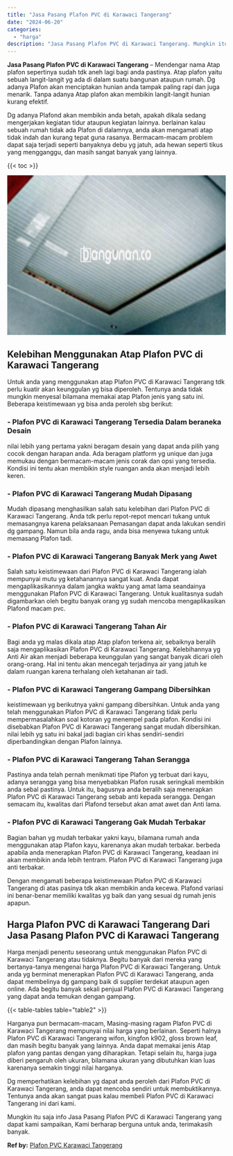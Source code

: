 ```yaml
---
title: "Jasa Pasang Plafon PVC di Karawaci Tangerang"
date: "2024-06-20"
categories: 
  - "harga"
description: "Jasa Pasang Plafon PVC di Karawaci Tangerang. Mungkin itu saja info Jasa Pasang Plafon PVC di Karawaci Tangerang yang dapat kami sampaikan, Kami berharap ber..."
---
```


**Jasa Pasang Plafon PVC di Karawaci Tangerang** – Mendengar nama Atap plafon sepertinya sudah tdk aneh lagi bagi anda pastinya. Atap plafon yaitu sebuah langit-langit yg ada di dalam suatu bangunan ataupun rumah. Dg adanya Plafon akan menciptakan hunian anda tampak paling rapi dan juga menarik. Tanpa adanya Atap plafon akan membikin langit-langit hunian kurang efektif.

Dg adanya Plafond akan membikin anda betah, apakah dikala sedang mengerjakan kegiatan tidur ataupun kegiatan lainnya. berlainan kalau sebuah rumah tidak ada Plafon di dalamnya, anda akan mengamati atap tidak indah dan kurang tepat guna rasanya. Bermacam-macam problem dapat saja terjadi seperti banyaknya debu yg jatuh, ada hewan seperti tikus yang mengganggu, dan masih sangat banyak yang lainnya.

{{< toc >}}

![Jasa Pasang Plafon PVC di Karawaci Tangerang](/images/flafond-pvc-murah26.png)

## Kelebihan Menggunakan Atap Plafon PVC di Karawaci Tangerang

Untuk anda yang menggunakan atap Plafon PVC di Karawaci Tangerang tdk perlu kuatir akan keunggulan yg bisa diperoleh. Tentunya anda tidak mungkin menyesal bilamana memakai atap Plafon jenis yang satu ini. Beberapa keistimewaan yg bisa anda peroleh sbg berikut:

### \- Plafon PVC di Karawaci Tangerang Tersedia Dalam beraneka Desain

nilai lebih yang pertama yakni beragam desain yang dapat anda pilih yang cocok dengan harapan anda. Ada beragam platform yg unique dan juga memukau dengan bermacam-macam jenis corak dan opsi yang tersedia. Kondisi ini tentu akan membikin style ruangan anda akan menjadi lebih keren.

### \- Plafon PVC di Karawaci Tangerang Mudah Dipasang

Mudah dipasang menghasilkan salah satu kelebihan dari Plafon PVC di Karawaci Tangerang. Anda tdk perlu repot-repot mencari tukang untuk memasangnya karena pelaksanaan Pemasangan dapat anda lakukan sendiri dg gampang. Namun bila anda ragu, anda bisa menyewa tukang untuk memasang Plafon tadi.

### \- Plafon PVC di Karawaci Tangerang Banyak Merk yang Awet

Salah satu keistimewaan dari Plafon PVC di Karawaci Tangerang ialah mempunyai mutu yg ketahanannya sangat kuat. Anda dapat mengaplikasikannya dalam jangka waktu yang amat lama seandainya menggunakan Plafon PVC di Karawaci Tangerang. Untuk kualitasnya sudah digambarkan oleh begitu banyak orang yg sudah mencoba mengaplikasikan Plafond macam pvc.

### \- Plafon PVC di Karawaci Tangerang Tahan Air

Bagi anda yg malas dikala atap Atap plafon terkena air, sebaiknya beralih saja mengaplikasikan Plafon PVC di Karawaci Tangerang. Kelebihannya yg Anti Air akan menjadi beberapa keunggulan yang sangat banyak dicari oleh orang-orang. Hal ini tentu akan mencegah terjadinya air yang jatuh ke dalam ruangan karena terhalang oleh ketahanan air tadi.

### \- Plafon PVC di Karawaci Tangerang Gampang Dibersihkan

keistimewaan yg berikutnya yakni gampang dibersihkan. Untuk anda yang telah menggunakan Plafon PVC di Karawaci Tangerang tidak perlu mempermasalahkan soal kotoran yg menempel pada plafon. Kondisi ini disebabkan Plafon PVC di Karawaci Tangerang sangat mudah dibersihkan. nilai lebih yg satu ini bakal jadi bagian ciri khas sendiri-sendiri diperbandingkan dengan Plafon lainnya.

### \- Plafon PVC di Karawaci Tangerang Tahan Serangga

Pastinya anda telah pernah menikmati tipe Plafon yg terbuat dari kayu, adanya serangga yang bisa menyebabkan Plafon rusak seringkali membikin anda sebal pastinya. Untuk itu, bagusnya anda beralih saja menerapkan Plafon PVC di Karawaci Tangerang sebab anti kepada serangga. Dengan semacam itu, kwalitas dari Plafond tersebut akan amat awet dan Anti lama.

### \- Plafon PVC di Karawaci Tangerang Gak Mudah Terbakar

Bagian bahan yg mudah terbakar yakni kayu, bilamana rumah anda menggunakan atap Plafon kayu, karenanya akan mudah terbakar. berbeda apabila anda menerapkan Plafon PVC di Karawaci Tangerang, keadaan ini akan membikin anda lebih tentram. Plafon PVC di Karawaci Tangerang juga anti terbakar.

Dengan mengamati beberapa keistimewaan Plafon PVC di Karawaci Tangerang di atas pasinya tdk akan membikin anda kecewa. Plafond variasi ini benar-benar memiliki kwalitas yg baik dan yang sesuai dg rumah jenis apapun.

## Harga Plafon PVC di Karawaci Tangerang Dari Jasa Pasang Plafon PVC di Karawaci Tangerang

Harga menjadi penentu seseorang untuk menggunakan Plafon PVC di Karawaci Tangerang atau tidaknya. Begitu banyak dari mereka yang bertanya-tanya mengenai harga Plafon PVC di Karawaci Tangerang. Untuk anda yg berminat menerapkan Plafon PVC di Karawaci Tangerang, anda dapat membelinya dg gampang baik di supplier terdekat ataupun agen online. Ada begitu banyak sekali penjual Plafon PVC di Karawaci Tangerang yang dapat anda temukan dengan gampang.

{{< table-tables table="table2" >}}

Harganya pun bermacam-macam, Masing-masing ragam Plafon PVC di Karawaci Tangerang mempunyai nilai harga yang berlainan. Seperti halnya Plafon PVC di Karawaci Tangerang wifon, kingfon k902, gloss brown leaf, dan masih begitu banyak yang lainnya. Anda dapat memakai jenis Atap plafon yang pantas dengan yang diharapkan. Tetapi selain itu, harga juga diberi pengaruh oleh ukuran, bilamana ukuran yang dibutuhkan kian luas karenanya semakin tinggi nilai harganya.

Dg memperhatikan kelebihan yg dapat anda peroleh dari Plafon PVC di Karawaci Tangerang, anda dapat mencoba sendiri untuk membuktikannya. Tentunya anda akan sangat puas kalau membeli Plafon PVC di Karawaci Tangerang ini dari kami.

Mungkin itu saja info Jasa Pasang Plafon PVC di Karawaci Tangerang yang dapat kami sampaikan, Kami berharap berguna untuk anda, terimakasih banyak.

**Ref by:** [Plafon PVC Karawaci Tangerang](https://id.wikipedia.org/wiki/Plafon)
